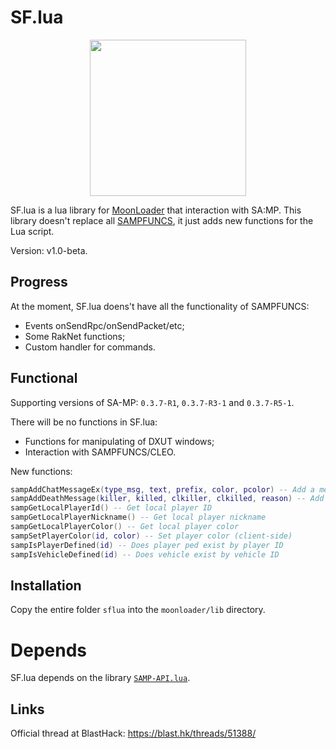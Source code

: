 # SF.lua
<p align="center"><img src="./logo.png" height="250px" /></p>

SF.lua is a lua library for [MoonLoader](https://www.blast.hk/moonloader) that interaction with SA:MP. This library doesn't replace all [SAMPFUNCS](https://www.blast.hk/sampfuncs), it just adds new functions for the Lua script.

Version: v1.0-beta.

## Progress
At the moment, SF.lua doens't have all the functionality of SAMPFUNCS:
* Events onSendRpc/onSendPacket/etc;
* Some RakNet functions;
* Custom handler for commands.

## Functional
Supporting versions of SA-MP: `0.3.7-R1`, `0.3.7-R3-1` and `0.3.7-R5-1`.

There will be no functions in SF.lua:
* Functions for manipulating of DXUT windows;
* Interaction with SAMPFUNCS/CLEO.

New functions:
```lua
sampAddChatMessageEx(type_msg, text, prefix, color, pcolor) -- Add a message with a specific type (CHAT/INFO/DEBUG)
sampAddDeathMessage(killer, killed, clkiller, clkilled, reason) -- Add a death message
sampGetLocalPlayerId() -- Get local player ID
sampGetLocalPlayerNickname() -- Get local player nickname
sampGetLocalPlayerColor() -- Get local player color
sampSetPlayerColor(id, color) -- Set player color (client-side)
sampIsPlayerDefined(id) -- Does player ped exist by player ID
sampIsVehicleDefined(id) -- Does vehicle exist by vehicle ID
```

## Installation
Copy the entire folder `sflua` into the `moonloader/lib` directory.

# Depends
SF.lua depends on the library [`SAMP-API.lua`](https://github.com/imring/SAMP-API.lua).

## Links
Official thread at BlastHack: https://blast.hk/threads/51388/